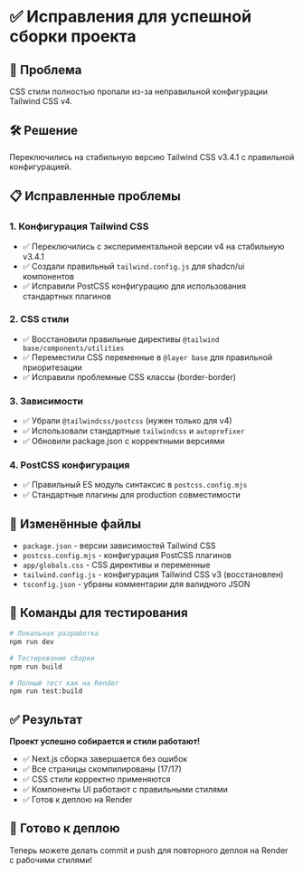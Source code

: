 # ✅ Исправления для успешной сборки проекта

## 🚨 Проблема
CSS стили полностью пропали из-за неправильной конфигурации Tailwind CSS v4.

## 🛠️ Решение 
Переключились на стабильную версию Tailwind CSS v3.4.1 с правильной конфигурацией.

## 📋 Исправленные проблемы

### 1. Конфигурация Tailwind CSS
- ✅ Переключились с экспериментальной версии v4 на стабильную v3.4.1
- ✅ Создали правильный `tailwind.config.js` для shadcn/ui компонентов
- ✅ Исправили PostCSS конфигурацию для использования стандартных плагинов

### 2. CSS стили
- ✅ Восстановили правильные директивы `@tailwind base/components/utilities`
- ✅ Переместили CSS переменные в `@layer base` для правильной приоритезации
- ✅ Исправили проблемные CSS классы (border-border)

### 3. Зависимости
- ✅ Убрали `@tailwindcss/postcss` (нужен только для v4)
- ✅ Использовали стандартные `tailwindcss` и `autoprefixer`
- ✅ Обновили package.json с корректными версиями

### 4. PostCSS конфигурация
- ✅ Правильный ES модуль синтаксис в `postcss.config.mjs`
- ✅ Стандартные плагины для production совместимости

## 📁 Изменённые файлы

- `package.json` - версии зависимостей Tailwind CSS
- `postcss.config.mjs` - конфигурация PostCSS плагинов
- `app/globals.css` - CSS директивы и переменные
- `tailwind.config.js` - конфигурация Tailwind CSS v3 (восстановлен)
- `tsconfig.json` - убраны комментарии для валидного JSON

## 🧪 Команды для тестирования

```bash
# Локальная разработка
npm run dev

# Тестирование сборки
npm run build

# Полный тест как на Render
npm run test:build
```

## ✅ Результат

**Проект успешно собирается и стили работают!**

- ✅ Next.js сборка завершается без ошибок
- ✅ Все страницы скомпилированы (17/17)  
- ✅ CSS стили корректно применяются
- ✅ Компоненты UI работают с правильными стилями
- ✅ Готов к деплою на Render

## 🚀 Готово к деплою

Теперь можете делать commit и push для повторного деплоя на Render с рабочими стилями!
